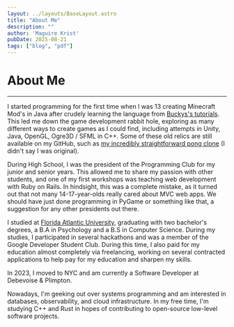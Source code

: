 ```yaml
---
layout: ../layouts/BaseLayout.astro
title: "About Me"
description: ""
author: 'Maguire Krist'
pubDate: 2025-08-21
tags: ["blog", "pdf"]
---
```


# About Me
---

I started programming for the first time when I was 13 creating Minecraft Mod's in Java after crudely learning the language from [Buckys's tutorials](https://www.youtube.com/@thenewboston/videos). This led me down the game development rabbit hole, exploring as many different ways to create games as I could find, including attempts in Unity, Java, OpenGL, Ogre3D / SFML in C++. Some of these old relics are still available on my GitHub, such as [my incredibly straightforward pong clone](https://github.com/maguirekrist/SFML-Pong2D) (I didn't say I was original). 

During High School, I was the president of the Programming Club for my junior and senior years. This allowed me to share my passion with other students, and one of my first workshops was teaching web development with Ruby on Rails. In hindsight, this was a complete mistake, as it turned out that not many 14-17-year-olds really cared about MVC web apps. We should have just done programming in PyGame or something like that, a suggestion for any other presidents out there.

I studied at [Florida Atlantic University](https://www.fau.edu/), graduating with two bachelor's degrees, a B.A in Psychology and a B.S in Computer Science. During my studies, I participated in several hackathons and was a member of the Google Developer Student Club. During this time, I also paid for my education almost completely via freelancing, working on several contracted applications to help pay for my education and sharpen my skills.

In 2023, I moved to NYC and am currently a Software Developer at Debevoise & Plimpton. 

Nowadays, I'm geeking out over systems programming and am interested in databases, observability, and cloud infrastructure. In my free time, I'm studying C++ and Rust in hopes of contributing to open-source low-level software projects.










